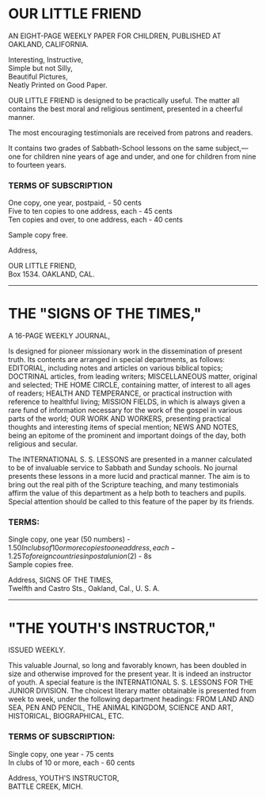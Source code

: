 # OUR LITTLE FRIEND

AN EIGHT-PAGE WEEKLY PAPER FOR CHILDREN, PUBLISHED AT OAKLAND, CALIFORNIA.

Interesting, Instructive,  
Simple but not Silly,  
Beautiful Pictures,  
Neatly Printed on Good Paper.

OUR LITTLE FRIEND is designed to be practically useful. The matter all contains the best moral and religious sentiment, presented in a cheerful manner.

The most encouraging testimonials are received from patrons and readers.

It contains two grades of Sabbath-School lessons on the same subject,—one for children nine years of age and under, and one for children from nine to fourteen years.

### TERMS OF SUBSCRIPTION
One copy, one year, postpaid, - 50 cents  
Five to ten copies to one address, each - 45 cents  
Ten copies and over, to one address, each - 40 cents

Sample copy free.

Address,

OUR LITTLE FRIEND,  
Box 1534.                                            OAKLAND, CAL.

---

# THE "SIGNS OF THE TIMES,"
A 16-PAGE WEEKLY JOURNAL,

Is designed for pioneer missionary work in the dissemination of present truth. Its contents are arranged in special departments, as follows: EDITORIAL, including notes and articles on various biblical topics; DOCTRINAL articles, from leading writers; MISCELLANEOUS matter, original and selected; THE HOME CIRCLE, containing matter, of interest to all ages of readers; HEALTH AND TEMPERANCE, or practical instruction with reference to healthful living; MISSION FIELDS, in which is always given a rare fund of information necessary for the work of the gospel in various parts of the world; OUR WORK AND WORKERS, presenting practical thoughts and interesting items of special mention; NEWS AND NOTES, being an epitome of the prominent and important doings of the day, both religious and secular.

The INTERNATIONAL S. S. LESSONS are presented in a manner calculated to be of invaluable service to Sabbath and Sunday schools. No journal presents these lessons in a more lucid and practical manner. The aim is to bring out the real pith of the Scripture teaching, and many testimonials affirm the value of this department as a help both to teachers and pupils. Special attention should be called to this feature of the paper by its friends.

### TERMS:
Single copy, one year (50 numbers) - $1.50  
In clubs of 10 or more copies to one address, each - 1.25  
To foreign countries in postal union ($2) - 8s  
Sample copies free.

Address,                     SIGNS OF THE TIMES,  
Twelfth and Castro Sts., Oakland, Cal., U. S. A.

---

# "THE YOUTH'S INSTRUCTOR,"
ISSUED WEEKLY.

This valuable Journal, so long and favorably known, has been doubled in size and otherwise improved for the present year. It is indeed an instructor of youth. A special feature is the INTERNATIONAL S. S. LESSONS FOR THE JUNIOR DIVISION. The choicest literary matter obtainable is presented from week to week, under the following department headings: FROM LAND AND SEA, PEN AND PENCIL, THE ANIMAL KINGDOM, SCIENCE AND ART, HISTORICAL, BIOGRAPHICAL, ETC.

### TERMS OF SUBSCRIPTION:
Single copy, one year - 75 cents  
In clubs of 10 or more, each - 60 cents

Address,                  YOUTH'S INSTRUCTOR,  
BATTLE CREEK, MICH.